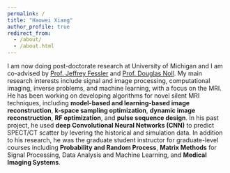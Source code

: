 ```yaml
---
permalink: /
title: "Haowei Xiang"
author_profile: true
redirect_from: 
  - /about/
  - /about.html
---
```


I am now doing post-doctorate research at University of Michigan and I am co-advised by [Prof. Jeffrey Fessler](https://web.eecs.umich.edu/~fessler/) and [Prof. Douglas Noll](https://nollresearch.engin.umich.edu/). My main research interests include signal and image processing, computational imaging, inverse problems, and machine learning, with a focus on the MRI.  
He has been working on developing algorithms for novel silent MRI techniques, including **model-based and learning-based image reconstruction**, 
**k-space sampling optimization**, **dynamic  image reconstruction**, 
**RF optimization**, and **pulse sequence design**. 
In his past project, he used  **deep Convolutional Neural Networks (CNN)**  to predict SPECT/CT scatter by levering the historical and simulation data. 
In addition to his research, he was the graduate student instructor for graduate-level courses 
including **Probability and Random Process**, **Matrix Methods** for Signal Processing, Data Analysis and Machine Learning, and **Medical Imaging Systems**.
